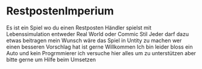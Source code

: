 # RestpostenImperium
Es ist ein Spiel wo du einen Restposten Händler spielst mit Lebenssimulation entweder Real World oder Commic Stil
Jeder darf dazu etwas beitragen mein Wunsch wäre das Spiel in Untity zu machen wer einen besseren Vorschlag hat ist gerne Willkommen 
Ich bin leider bloss ein Auto und kein Progrmmierer ich versuche hier alles um zu unterstützen aber bitte gerne um Hilfe beim Umsetzen
